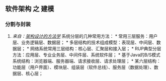 ## 软件架构 之 建模



### 分割与封装

  1. *来自：[架构设计的方法学](http://blog.csdn.net/zhongguoren666/article/details/7001366)* 系统分层的几种常用方法：
    * 常用三层服务：用户层、业务逻辑层、数据层；
    * 多层结构的技术组成模型：表现层、中间层、数据层；
    * 网络系统常用三层结构：核心层、汇聚层和接入层；
    * RUP典型分层方法：应用层、专业业务层、中间件层、系统软件层；
    * 基于Java的B/S模式系统结构：浏览器端、服务器端、请求接收层、请求处理层；
    * 某六层结构：功能层（用户界面）、模块层、组装层（软件总线）、服务层（数据处理）、数据层、核心层；

###
